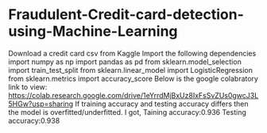 # Fraudulent-Credit-card-detection-using-Machine-Learning
Download a credit card csv from Kaggle
Import the following dependencies
import numpy as np
import pandas as pd
from sklearn.model_selection import train_test_split
from sklearn.linear_model import LogisticRegression
from sklearn.metrics import accuracy_score
Below is the google colabratory link to view:
https://colab.research.google.com/drive/1eYrrdMjBxUz8IxFsSvZUs0gwcJ3L5HGw?usp=sharing
If training accuracy and testing accuracy differs then the model is overfitted/underfitted. 
I got,
Taining accuracy:0.936
Testing accuracy:0.938
